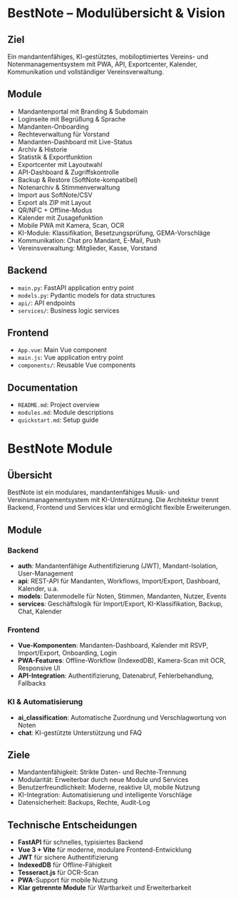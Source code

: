 # BestNote – Modulübersicht & Vision

## Ziel
Ein mandantenfähiges, KI-gestütztes, mobiloptimiertes Vereins- und Notenmanagementsystem mit PWA, API, Exportcenter, Kalender, Kommunikation und vollständiger Vereinsverwaltung.

## Module
- Mandantenportal mit Branding & Subdomain
- Loginseite mit Begrüßung & Sprache
- Mandanten-Onboarding
- Rechteverwaltung für Vorstand
- Mandanten-Dashboard mit Live-Status
- Archiv & Historie
- Statistik & Exportfunktion
- Exportcenter mit Layoutwahl
- API-Dashboard & Zugriffskontrolle
- Backup & Restore (SoftNote-kompatibel)
- Notenarchiv & Stimmenverwaltung
- Import aus SoftNote/CSV
- Export als ZIP mit Layout
- QR/NFC + Offline-Modus
- Kalender mit Zusagefunktion
- Mobile PWA mit Kamera, Scan, OCR
- KI-Module: Klassifikation, Besetzungsprüfung, GEMA-Vorschläge
- Kommunikation: Chat pro Mandant, E-Mail, Push
- Vereinsverwaltung: Mitglieder, Kasse, Vorstand

## Backend

- `main.py`: FastAPI application entry point
- `models.py`: Pydantic models for data structures
- `api/`: API endpoints
- `services/`: Business logic services

## Frontend

- `App.vue`: Main Vue component
- `main.js`: Vue application entry point
- `components/`: Reusable Vue components

## Documentation

- `README.md`: Project overview
- `modules.md`: Module descriptions
- `quickstart.md`: Setup guide

# BestNote Module

## Übersicht
BestNote ist ein modulares, mandantenfähiges Musik- und Vereinsmanagementsystem mit KI-Unterstützung. Die Architektur trennt Backend, Frontend und Services klar und ermöglicht flexible Erweiterungen.

## Module

### Backend
- **auth**: Mandantenfähige Authentifizierung (JWT), Mandant-Isolation, User-Management
- **api**: REST-API für Mandanten, Workflows, Import/Export, Dashboard, Kalender, u.a.
- **models**: Datenmodelle für Noten, Stimmen, Mandanten, Nutzer, Events
- **services**: Geschäftslogik für Import/Export, KI-Klassifikation, Backup, Chat, Kalender

### Frontend
- **Vue-Komponenten**: Mandanten-Dashboard, Kalender mit RSVP, Import/Export, Onboarding, Login
- **PWA-Features**: Offline-Workflow (IndexedDB), Kamera-Scan mit OCR, Responsive UI
- **API-Integration**: Authentifizierung, Datenabruf, Fehlerbehandlung, Fallbacks

### KI & Automatisierung
- **ai_classification**: Automatische Zuordnung und Verschlagwortung von Noten
- **chat**: KI-gestützte Unterstützung und FAQ

## Ziele
- Mandantenfähigkeit: Strikte Daten- und Rechte-Trennung
- Modularität: Erweiterbar durch neue Module und Services
- Benutzerfreundlichkeit: Moderne, reaktive UI, mobile Nutzung
- KI-Integration: Automatisierung und intelligente Vorschläge
- Datensicherheit: Backups, Rechte, Audit-Log

## Technische Entscheidungen
- **FastAPI** für schnelles, typisiertes Backend
- **Vue 3 + Vite** für moderne, modulare Frontend-Entwicklung
- **JWT** für sichere Authentifizierung
- **IndexedDB** für Offline-Fähigkeit
- **Tesseract.js** für OCR-Scan
- **PWA**-Support für mobile Nutzung
- **Klar getrennte Module** für Wartbarkeit und Erweiterbarkeit